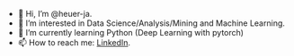 - 👋 Hi, I’m @heuer-ja.
- 👀 I’m interested in Data Science/Analysis/Mining and Machine Learning.
- 🌱 I’m currently learning Python (Deep Learning with pytorch)
- 📫 How to reach me: [LinkedIn](https://www.linkedin.com/in/joel-amarou-heuer-931a1b201/).

<!---
heuer-ja/heuer-ja is a ✨ special ✨ repository because its `README.md` (this file) appears on your GitHub profile.
You can click the Preview link to take a look at your changes.
--->
